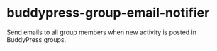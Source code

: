 # buddypress-group-email-notifier
Send emails to all group members when new activity is posted in BuddyPress groups.

